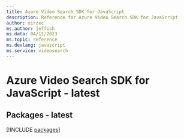 ```yaml
---
title: Azure Video Search SDK for JavaScript
description: Reference for Azure Video Search SDK for JavaScript
author: xirzec
ms.author: jeffish
ms.data: 04/11/2023
ms.topic: reference
ms.devlang: javascript
ms.service: videosearch
---
```

# Azure Video Search SDK for JavaScript - latest
## Packages - latest
[!INCLUDE [packages](video-search-index.md)]
